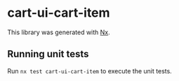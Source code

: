 # cart-ui-cart-item

This library was generated with [Nx](https://nx.dev).

## Running unit tests

Run `nx test cart-ui-cart-item` to execute the unit tests.
